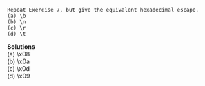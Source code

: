 ```
Repeat Exercise 7, but give the equivalent hexadecimal escape.
(a) \b
(b) \n
(c) \r
(d) \t
```

**Solutions**  
(a) \x08  
(b) \x0a  
(c) \x0d  
(d) \x09  